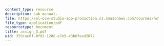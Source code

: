 ```yaml
---
content_type: resource
description: Lab manual.
file: https://ol-ocw-studio-app-production.s3.amazonaws.com/courses/hst-121-gastroenterology-fall-2005/359cac0f0fd21288e7e543b8fead2872_assign_3.pdf
file_type: application/pdf
resourcetype: Document
title: assign_3.pdf
uid: 359cac0f-0fd2-1288-e7e5-43b8fead2872
---
```

